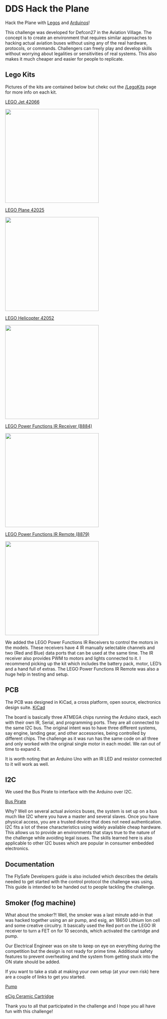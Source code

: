 # DDS Hack the Plane

Hack the Plane with [Legos](https://www.lego.com/en-us) and [Arduinos](https://www.arduino.cc/)!

This challenge was developed for Defcon27 in the Aviation Village. The concept is to create an environment that requires similar approaches to hacking actual aviation buses without using any of the real hardware, protocols, or commands. Challengers can freely play and develop skills without worrying about legalities or sensitivities of real systems. This also makes it much cheaper and easier for people to replicate. 

## Lego Kits
Pictures of the kits are contained below but chekc out the [/LegoKits](https://github.com/deptofdefense/hackThePlane/tree/master/LegoKIts) page for more info on each kit.

[LEGO Jet 42066](https://www.amazon.com/LEGO-Technic-Race-42066-Building/dp/B072MHYCYZ/ref=asc_df_B072MHYCYZ/?tag=hyprod-20&linkCode=df0&hvadid=312131879690&hvpos=1o3&hvnetw=g&hvrand=1663373337932599929&hvpone=&hvptwo=&hvqmt=&hvdev=c&hvdvcmdl=&hvlocint=&hvlocphy=9058761&hvtargid=pla-567522045562&psc=1)

<img src="https://images.brickset.com/sets/images/42066-1.jpg?201611300919" width="300">

[LEGO Plane 42025](https://www.amazon.com/Lego-42025-Technic-Cargo-Plane/dp/B00F3B48YA/ref=asc_df_B00F3B48YA/?tag=hyprod-20&linkCode=df0&hvadid=312131879690&hvpos=1o2&hvnetw=g&hvrand=1663373337932599929&hvpone=&hvptwo=&hvqmt=&hvdev=c&hvdvcmdl=&hvlocint=&hvlocphy=9058761&hvtargid=pla-440286468189&psc=1 )

<img src="https://images.brickset.com/sets/images/42025-1.jpg?201311210338" width="300">

[LEGO Helicopter 42052](https://www.amazon.com/LEGO-Technic-Helicopter-Advanced-Building/dp/B01E78WKEO/ref=asc_df_B01E78WKEO/?tag=hyprod-20&linkCode=df0&hvadid=312143210575&hvpos=1o2&hvnetw=g&hvrand=8773246636342787586&hvpone=&hvptwo=&hvqmt=&hvdev=c&hvdvcmdl=&hvlocint=&hvlocphy=9058761&hvtargid=pla-572282343772&psc=1 )

<img src="https://images.brickset.com/sets/images/42052-1.jpg?201601050913" width="300">

[LEGO Power Functions IR Receiver (8884)](https://www.amazon.com/LEGO-Functions-Power-IR-8884/dp/B00440E2GK/ref=sr_1_1?keywords=lego+power+functions+IR&qid=1565984821&s=toys-and-games&sr=1-1 )

<img src="https://images.brickset.com/sets/images/8884-1.jpg?200712260710" width="300">

[LEGO Power Functions IR Remote (8879)](https://www.amazon.com/LEGO-Functions-Control-Discontinued-manufacturer/dp/B003FOA2VK/ref=sr_1_4?keywords=lego+power+functions+IR+remote&qid=1565985000&s=toys-and-games&sr=1-4 )

<img src="https://images.brickset.com/sets/large/8879-1.jpg?200903300421" width="300">


We added the LEGO Power Functions IR Receivers to control the motors in the models. These receivers have 4 IR manually selectable channels and two (Red and Blue) data ports that can be used at the same time. The IR receiver also provides PWM to motors and lights connected to it. I recommend picking up the kit which includes the battery pack, motor, LED’s and a hand full of extras. The LEGO Power Functions IR Remote was also a huge help in testing and setup. 

## PCB
The PCB was designed in KiCad, a cross platform, open source, electronics design suite. 
[KiCad](http://www.kicad-pcb.org/ )

The board is basically three ATMEGA chips running the Arduino stack, each with their own IR, Serial, and programming ports. They are all connected to the same I2C bus. The original intent was to have three different systems, say engine, landing gear, and other accessories, being controlled by different chips. The challenge as it was run has the same code on all three and only worked with the original single motor in each model. We ran out of time to expand it. 

It is worth noting that an Arduino Uno with an IR LED and resistor connected to it will work as well. 

## I2C
We used the Bus Pirate to interface with the Arduino over I2C.

[Bus Pirate](http://dangerousprototypes.com/docs/Bus_Pirate)

Why? 
Well on several actual avionics buses, the system is set up on a bus much like I2C where you have a master and several slaves. Once you have physical access, you are a trusted device that does not need authentication. I2C fits a lot of these characteristics using widely available cheap hardware. This allows us to provide an environments that stays true to the nature of the challenge while avoiding legal issues. The skills learned here is also applicable to other I2C buses which are popular in consumer embedded electronics. 

## Documentation
The FlySafe Developers guide is also included which describes the details needed to get started with the control protocol the challenge was using. This guide is intended to be handed out to people tackling the challenge. 

## Smoker (fog machine)
What about the smoker?! 
Well, the smoker was a last minute add-in that was hacked together using an air pump, and esig, an 18650 Lithium Ion cell and some creative circuitry. It basically used the Red port on the LEGO IR receiver to turn a FET on for 10 seconds, which activated the cartridge and pump.

Our Electrical Engineer was on site to keep on eye on everything during the competition but the design is not ready for prime time. Additional safety features to prevent overheating and the system from getting stuck into the ON state should be added. 

If you want to take a stab at making your own setup (at your own risk) here are a couple of links to get you started.

[Pump](https://www.amazon.com/DIMINUS-Replacement-Accessories-Aquarium-Circulate/dp/B06ZXW7Z1P)

[eCig Ceramic Cartridge](https://www.amazon.com/Ceramic-Wickless-Cartridge-AC-1003-Acessaries/dp/B07SMRZZMY/ref=sr_1_1?keywords=5+pack+1ml+ceramic+ac1003&qid=1566240299&s=hi&sr=8-1)


Thank you to all that participated in the challenge and I hope you all have fun with this challenge!

